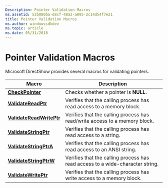 ```yaml
---
Description: Pointer Validation Macros
ms.assetid: 53b080ba-d8cf-48a3-a895-2c14d54f7e21
title: Pointer Validation Macros
ms.author: windowssdkdev
ms.topic: article
ms.date: 05/31/2018
---
```


# Pointer Validation Macros

Microsoft DirectShow provides several macros for validating pointers.



| Macro                                                | Description                                                                   |
|------------------------------------------------------|-------------------------------------------------------------------------------|
| [**CheckPointer**](checkpointer.md)                 | Checks whether a pointer is **NULL**.                                         |
| [**ValidateReadPtr**](validatereadptr.md)           | Verifies that the calling process has read access to a memory block.          |
| [**ValidateReadWritePtr**](validatereadwriteptr.md) | Verifies that the calling process has read/write access to a memory block.    |
| [**ValidateStringPtr**](validatestringptr.md)       | Verifies that the calling process has read access to a string.                |
| [**ValidateStringPtrA**](validatestringptra.md)     | Verifies that the calling process has read access to an ANSI string.          |
| [**ValidateStringPtrW**](validatestringptrw.md)     | Verifies that the calling process has read access to a wide-character string. |
| [**ValidateWritePtr**](validatewriteptr.md)         | Verifies that the calling process has write access to a memory block.         |



 

 

 



